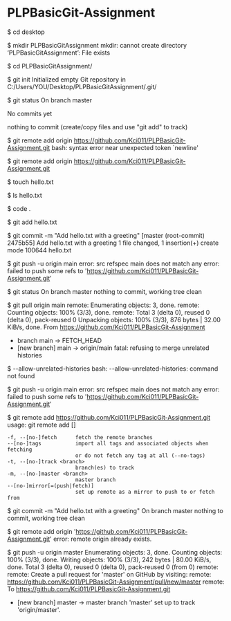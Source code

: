 # PLPBasicGit-Assignment


$ cd desktop


$ mkdir PLPBasicGitAssignment
mkdir: cannot create directory ‘PLPBasicGitAssignment’: File exists

$ cd PLPBasicGitAssignment/


$ git init
Initialized empty Git repository in C:/Users/YOU/Desktop/PLPBasicGitAssignment/.git/


$ git status
On branch master

No commits yet

nothing to commit (create/copy files and use "git add" to track)


$ git remote add origin <https://github.com/Kci011/PLPBasicGit-Assignment.git>
bash: syntax error near unexpected token `newline'


$ git remote add origin https://github.com/Kci011/PLPBasicGit-Assignment.git


$ touch hello.txt


$ ls
hello.txt


$ code .




$ git add hello.txt

$ git commit -m "Add hello.txt with a greeting"
[master (root-commit) 2475b55] Add hello.txt with a greeting
 1 file changed, 1 insertion(+)
 create mode 100644 hello.txt


$ git push -u origin main
error: src refspec main does not match any
error: failed to push some refs to 'https://github.com/Kci011/PLPBasicGit-Assignment.git'


$ git status
On branch master
nothing to commit, working tree clean


$ git pull origin main
remote: Enumerating objects: 3, done.
remote: Counting objects: 100% (3/3), done.
remote: Total 3 (delta 0), reused 0 (delta 0), pack-reused 0
Unpacking objects: 100% (3/3), 876 bytes | 32.00 KiB/s, done.
From https://github.com/Kci011/PLPBasicGit-Assignment
 * branch            main       -> FETCH_HEAD
 * [new branch]      main       -> origin/main
fatal: refusing to merge unrelated histories

$ --allow-unrelated-histories
bash: --allow-unrelated-histories: command not found


$ git push -u origin main
error: src refspec main does not match any
error: failed to push some refs to 'https://github.com/Kci011/PLPBasicGit-Assignment.git'


$ git remote add https://github.com/Kci011/PLPBasicGit-Assignment.git
usage: git remote add [<options>] <name> <url>

    -f, --[no-]fetch      fetch the remote branches
    --[no-]tags           import all tags and associated objects when fetching
                          or do not fetch any tag at all (--no-tags)
    -t, --[no-]track <branch>
                          branch(es) to track
    -m, --[no-]master <branch>
                          master branch
    --[no-]mirror[=(push|fetch)]
                          set up remote as a mirror to push to or fetch from



$ git commit -m "Add hello.txt with a greeting"
On branch master
nothing to commit, working tree clean


$ git remote add origin 'https://github.com/Kci011/PLPBasicGit-Assignment.git'
error: remote origin already exists.

$ git push -u origin master
Enumerating objects: 3, done.
Counting objects: 100% (3/3), done.
Writing objects: 100% (3/3), 242 bytes | 80.00 KiB/s, done.
Total 3 (delta 0), reused 0 (delta 0), pack-reused 0 (from 0)
remote:
remote: Create a pull request for 'master' on GitHub by visiting:
remote:      https://github.com/Kci011/PLPBasicGit-Assignment/pull/new/master
remote:
To https://github.com/Kci011/PLPBasicGit-Assignment.git
 * [new branch]      master -> master
branch 'master' set up to track 'origin/master'.
